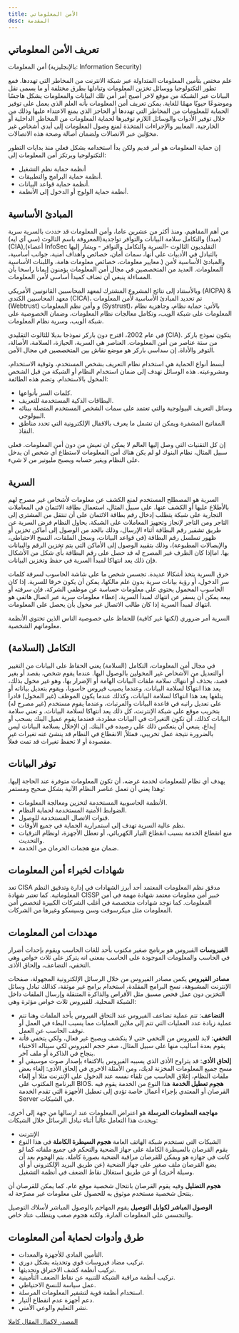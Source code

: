 ```yaml
---
title: الأمن المعلوماتي
desc: المقدمة
---
```

## تعريف الأمن المعلوماتي
أمن المعلومات (بالإنجليزية: Information Security) 

علم مختص بتأمين المعلومات المتداولة عبر شبكة الانترنت من المخاطر التي تهددها. فمع تطور التكنولوجيا ووسائل تخزين المعلومات وتبادلها بطرق مختلفة أو ما يسمى نقل البيانات عبر الشبكة من موقع لاخر أصبح أمر أمن تلك البيانات والمعلومات يشكل هاجسًا وموضوعًا حيويًا مهمًا للغاية. يمكن تعريف أمن المعلومات بأنه العلم الذي يعمل على توفير الحماية للمعلومات من المخاطر التي تهددها أو الحاجز الذي يمنع الاعتداء عليها وذلك من خلال توفير الأدوات والوسائل اللازم توفيرها لحماية المعلومات من المخاطر الداخلية أو الخارجية. المعايير والإجراءات المتخذة لمنع وصول المعلومات إلى أيدي أشخاص غير مخوّلين عبر الاتصالات ولضمان أصالة وصحة هذه الاتصالات.

إن حماية المعلومات هو أمر قديم ولكن بدأ استخدامه بشكل فعلي منذ بدايات التطور التكنولوجيا ويرتكز أمن المعلومات إلى:

* أنظمة حماية نظم التشغيل
* أنظمة حماية البرامج والتطبيقات.
* أنظمة حماية قواعد البيانات.
* أنظمة حماية الولوج أو الدخول إلى الأنظمة.


## المبادئ الأساسية
من أهم المفاهيم، ومنذ أكثر من عشرين عاما، وأمن المعلومات قد حددت بالسرية سرية (مبدأ) والتكامل سلامة البيانات والتوافر تواجدية(المعروفة باسم الثالوث (سي آي ايه)(CIA),(أعضاء InfoSec التقليديون الثالوث -السرية والتكامل والتوافر - ويشار إليها بالتبادل في الأدبيات على أنها، سمات أمان، خصائص وأهداف أمنية، جوانب أساسية، معايير معلومات، خصائص معلومات هامة، واللبنات الأساسية.) والمبادئ الأساسية لأمن المعلومات. العديد من المتخصصين في مجال أمن المعلومات يؤمنون إيمانا راسخا بأن المساءلة ينبغي أن تضاف كمبدأ أساسي لأمن المعلومات.

وبالأستناد إلى نتائج المشروع المشترك لمعهد المحاسبين القانونيين الأمريكي (AICPA) & معهد المحاسبين الكندي (CICA)، تم تحديد المبادئ الأساسية لأمن المعلومات (Webtrust) و وأمن نظم المعلومات (Systrust)، بالأتي: حماية نظام، وجاهزية نظام المعلومات على شبكة الويب، وتكامل معالجات نظام المعلومات، وضمان الخصوصية على شبكة الويب، وسرية نظام المعلومات.

في عام 2002، اقترح دون باركر نموذجا بديلا للثالوث التقليدي (CIA). يتكون نموذج باركر من ستة عناصر من أمن المعلومات. العناصر هي السرية، الحيازة، السلامة، الأصالة، التوفر والأداة. إن سداسي باركر هو موضع نقاش بين المتخصصين في مجال الأمن.

أبسط أنواع الحماية هي استخدام نظام التعريف بشخص المستخدم، وثوقية الاستخدام، ومشروعيته. هذه الوسائل تهدف إلى ضمان استخدام النظام أو الشبكة من قبل الشخص المخول بالاستخدام. وتضم هذه الطائفة:

* كلمات السر بأنواعها.
* البطاقات الذكية المستخدمة للتعريف.
* وسائل التعريف البيولوجية والتي تعتمد على سمات الشخص المستخدم المتصلة ببنائه البيولوجي.
* المفاتيح المشفرة ويمكن ان تشمل ما يعرف بالاقفال الإلكترونية التي تحدد مناطق النفاذ.

إن كل التقنيات التي وصل إليها العالم لا يمكن ان تعيش من دون أمن المعلومات. فعلى سبيل المثال، نظام البنوك لو لم يكن هناك أمن المعلومات لاستطاع أي شخص ان يدخل على النظام ويغير حسابه ويصبح مليونير من لا شيء.

## السرية
السرية هو المصطلح المستخدم لمنع الكشف عن معلومات لأشخاص غير مصرح لهم بالأطلاع عليها أو الكشف عنها. على سبيل المثال، استعمال بطاقة الائتمان في المعاملات التجارية على شبكة يتطلب إدخال رقم بطاقة الائتمان على أن تنتقل من المشتري إلى التاجر ومن التاجر لإنجاز وتجهيز المعاملات على الشبكة. يحاول النظام فرض السرية عن طريق تشفير رقم البطاقة أثناء الإرسال، وذلك بالحد من الوصول إلى أماكن تخزين أو ظهور تسلسل رقم البطاقة (في قواعد البيانات، وسجل الملفات، النسخ الاحتياطي، والإيصالات المطبوعة)، وذلك بتقييد الوصول إلى الأماكن التي يتم تخزين الرقم والبيانات بها. اماإذا كان الطرف غير المصرح له قد حصل على رقم البطاقة بأي شكل من الأشكال فإن ذلك يعد انتهاكا لمبدأ السرية في حفظ وتخزين البيانات.

خرق السرية يتخذ أشكالا عديدة. تجسس شخص ما على شاشة الحاسوب لسرقة كلمات سر الدخول، أو رؤية بيانات سرية بدون علم مالكها، يمكن أن يكون خرقا للسرية. إذا كان الحاسوب المحمول يحتوي على معلومات حساسة عن موظفي الشركة، فإن سرقته أو بيعه يمكن أن يسفر عن انتهاك لمبدأ السرية. إعطاء معلومات سرية عبر اتصال هاتفي هو انتهاك لمبدأ السرية إذا كان طالب الاتصال غير مخول بأن يحصل على المعلومات.

السرية أمر ضروري (لكنها غير كافية) للحفاظ على خصوصية الناس الذين تحتوي الأنظمة معلوماتهم الشخصية.

## التكامل (السلامة)
في مجال أمن المعلومات، التكامل (السلامة) يعني الحفاظ على البيانات من التغيير أوالتعديل من الأشخاص غير المخولين بالوصول اليها. عندما يقوم شخص، بقصد أو بغير قصد، بحذف أو انتهاك سلامة ملفات البيانات الهامة أو الإضرار بها، وهو غير مخول بذلك، يعد هذا انتهاكا لسلامة البيانات. وعندما يصيب فيروس حاسوبا، ويقوم بتعديل بياناته أو يتلفها يعد هذا انتهاكا لسلامة البيانات، وكذلك عندما يكون الموظف (غير المخول) قادرا على تعديل راتبه في قاعدة البيانات والمرتبات، وعندما يقوم مستخدم (غير مصرح له) بتخريب موقع على شبكة الإنترنت، كل ذلك يعد انتهاكا لسلامة البيانات. و تعني سلامة البيانات كذلك، أن تكون التغيرات في البيانات مطردة، فعندما يقوم عميل البنك بسحب أو إيداع، ينبغي أن ينعكس ذلك على رصيده في البنك.
إن الإخلال بسلامة البيانات ليس بالضرورة نتيجة عمل تخريبي، فمثلاً, الانقطاع في النظام قد ينشئ عنه تغيرات غير مقصودة أو لا تحفظ تغيرات قد تمت فعلاً.

## توفر البيانات
يهدف أي نظام للمعلومات لخدمة غرضه، أن تكون المعلومات متوفرة عند الحاجة إليها. وهذا يعني أن تعمل عناصر النظام الآتية بشكل صحيح ومستمر:

* الأنظمة الحاسوبية المستخدمة لتخزين ومعالجة المعلومات.
* الضوابط الأمنية المستخدمة لحماية النظام.
* قنوات الاتصال المستخدمة للوصول.
* نظم عالية السرية تهدف إلى استمرارية الحماية في جميع الأوقات.
* منع انقطاع الخدمة بسبب انقطاع التيار الكهربائي، أو تعطل الأجهزة، اونظام الترقيات والتحديث.
* ضمان منع هجمات الحرمان من الخدمة.

## شهادات لخبراء أمن المعلومات
تعد CISA مدقق نظم المعلومات المعتمد أحد أبرز الشهادات في إدارة وتدقيق النظم المعلوماتية. كما تعتبر شهادة CISSP خبير أمن معلومات معتمد شهادة مهمة في أمن المعلومات. كما توجد شهادات متخصصة في أغلب الشركات الكبيرة لتخصص أمن المعلومات مثل ميكرسوفت وسن وسيسكو وغيرها من الشركات.

## مهددات امن المعلومات
**الفيروسات** الفيروس هو برنامج صغير مكتوب بأحد للغات الحاسب ويقوم بإحداث أضرار في الحاسب والمعلومات الموجودة على الحاسب بمعنى انه يتركز على ثلاث خواص وهي التخفي، التضاعف، وإلحاق الأذى.

**مصادر الفيروس** يكمن مصادر الفيروس من خلال الرسائل الإلكترونية المجهولة، صفحات الإنترنت المشبوهة، نسخ البرامج المقلدة، استخدام برامج غير موثقة، كذالك تبادل وسائل التخزين دون عمل فحص مسبق مثل الأقراص والذاكرة المتنقلة وإرسال الملفات داخل الشبكة المحلية. للفيروس ثلاث خواص مؤثرة وهي:

* **التضاعف**: تتم عملية تضاعف الفيروس عند التحاق الفيروس بأحد الملفات وهنا تتم عملية زيادة عدد العمليات التي تتم إلى ملاين العمليات مما يسبب البطء في العمل أو توقف الحاسب عن العمل.
* **التخفي**: لابد للفيروس من التخفي حتى لا ينكشف ويصبح غير فعال، ولكي يتخفي فأنة يقوم بعدة أساليب منها على سبيل المثال، صغر حجم الفيروس لكي سيناله الاختباء بنجاح في الذاكرة أو ملف آخر.
* **إلحاق الأذى**: قد يتراوح الأذى الذي يسببه الفيروس بالاكتفاء بإصدار صوت موسيقي أو مسح جميع المعلومات المخزنة لديك، ومن الأمثلة الاخري في إلحاق الأذى: إلغاء بعض ملفات النظام، إغلاق الحاسب من تلقاء نفسه عند الدخول على الإنترنت مثلا أو إلغاء البرنامج المكتوب على BIOS.
**هجوم تعطيل الخدمة** هذا النوع من الخدمة يقوم فيه القرصان أو المعتدي بإجراء أعمال خاصة تؤدي إلى تعطيل الأجهزة التي تقدم الخدمة Server في الشبكات.

**مهاجمه المعلومات المرسلة**  هو اعتراض المعلومات عند ارسالها من جهة إلى أخرى، ويحدث هذا التعامل غالباً أثناء تبادل الرسائل خلال الشبكات:

* الإنترنت
* الشبكات التي تستخدم شبكة الهاتف العامة
**هجوم السيطرة الكاملة** في هذا النوع يقوم القرصان بالسيطرة الكاملة على جهاز الضحية والتحكم في جميع ملفاته كما لو كانت في جهازه هو ويمكن للقرصان مراقبة الضحية بصورة كاملة. يتم الهجوم بعد أن يضع القرصان ملف صغير على جهاز الضحية (عن طريق البريد الإلكتروني أو أي وسيلة أخرى) أو عن طريق استغلال نقاط الضعف في أنظمة التشغيل.

**هجوم التضليل** وفيه يقوم القرصان بانتحال شخصية موقع عام. كما يمكن للقرصان أن ينتحل شخصية مستخدم موثوق به للحصول على معلومات غير مصرّحة له.

**الوصول المباشر لكوابل التوصيل** يقوم المهاجم بالوصول المباشر لأسلاك التوصيل والتجسس على المعلومات المارة. ولكنه هجوم صعب ويتطلب عتاد خاص.

## طرق وأدوات لحماية أمن المعلومات
* التأمين المادي للأجهزة والمعدات.
* تركيب مضاد فيروسات قوي وتحديثه بشكل دوري.
* تركيب أنظمة كشف الاختراق وتحديثها.
* تركيب أنظمة مراقبة الشبكة للتنبيه عن نقاط الضعف التأمينية.
* عمل سياسة للنسخ الاحتياطي.
* استخدام أنظمة قوية لتشفير المعلومات المرسلة.
* دعم أجهزة عدم انقطاع التيار.
* نشر التعليم والوعي الأمني.


[المصدر لاكمال المقال كاملا](https://ar.wikipedia.org/wiki/%D8%A3%D9%85%D9%86_%D8%A7%D9%84%D9%85%D8%B9%D9%84%D9%88%D9%85%D8%A7%D8%AA)